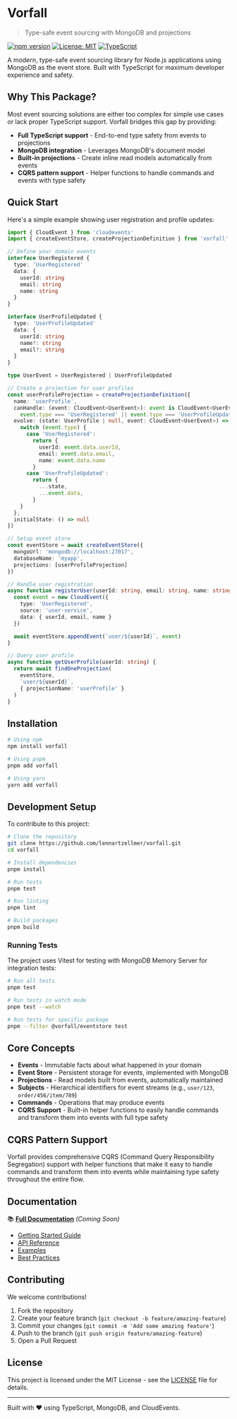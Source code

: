# Vorfall

> Type-safe event sourcing with MongoDB and projections

[![npm version](https://badge.fury.io/js/@vorfall%2Feventstore.svg)](https://badge.fury.io/js/@vorfall%2Feventstore)
[![License: MIT](https://img.shields.io/badge/License-MIT-yellow.svg)](https://opensource.org/licenses/MIT)
[![TypeScript](https://img.shields.io/badge/%3C%2F%3E-TypeScript-%230074c1.svg)](http://www.typescriptlang.org/)

A modern, type-safe event sourcing library for Node.js applications using MongoDB as the event store. Built with TypeScript for maximum developer experience and safety.

## Why This Package?

Most event sourcing solutions are either too complex for simple use cases or lack proper TypeScript support. Vorfall bridges this gap by providing:

- **Full TypeScript support** - End-to-end type safety from events to projections
- **MongoDB integration** - Leverages MongoDB's document model
- **Built-in projections** - Create inline read models automatically from events
- **CQRS pattern support** - Helper functions to handle commands and events with type safety

## Quick Start

Here's a simple example showing user registration and profile updates:

```typescript
import { CloudEvent } from 'cloudevents'
import { createEventStore, createProjectionDefinition } from 'vorfall'

// Define your domain events
interface UserRegistered {
  type: 'UserRegistered'
  data: {
    userId: string
    email: string
    name: string
  }
}

interface UserProfileUpdated {
  type: 'UserProfileUpdated'
  data: {
    userId: string
    name?: string
    email?: string
  }
}

type UserEvent = UserRegistered | UserProfileUpdated

// Create a projection for user profiles
const userProfileProjection = createProjectionDefinition({
  name: 'userProfile',
  canHandle: (event: CloudEvent<UserEvent>): event is CloudEvent<UserEvent> =>
    event.type === 'UserRegistered' || event.type === 'UserProfileUpdated',
  evolve: (state: UserProfile | null, event: CloudEvent<UserEvent>) => {
    switch (event.type) {
      case 'UserRegistered':
        return {
          userId: event.data.userId,
          email: event.data.email,
          name: event.data.name
        }
      case 'UserProfileUpdated':
        return {
          ...state,
          ...event.data,
        }
    }
  },
  initialState: () => null
})

// Setup event store
const eventStore = await createEventStore({
  mongoUrl: 'mongodb://localhost:27017',
  databaseName: 'myapp',
  projections: [userProfileProjection]
})

// Handle user registration
async function registerUser(userId: string, email: string, name: string) {
  const event = new CloudEvent({
    type: 'UserRegistered',
    source: 'user-service',
    data: { userId, email, name }
  })

  await eventStore.appendEvent(`user/${userId}`, event)
}

// Query user profile
async function getUserProfile(userId: string) {
  return await findOneProjection(
    eventStore,
    `user/${userId}`,
    { projectionName: 'userProfile' }
  )
}
```

## Installation

```bash
# Using npm
npm install vorfall

# Using pnpm
pnpm add vorfall

# Using yarn
yarn add vorfall
```

## Development Setup

To contribute to this project:

```bash
# Clone the repository
git clone https://github.com/lennartzellmer/vorfall.git
cd vorfall

# Install dependencies
pnpm install

# Run tests
pnpm test

# Run linting
pnpm lint

# Build packages
pnpm build
```

### Running Tests

The project uses Vitest for testing with MongoDB Memory Server for integration tests:

```bash
# Run all tests
pnpm test

# Run tests in watch mode
pnpm test --watch

# Run tests for specific package
pnpm --filter @vorfall/eventstore test
```

## Core Concepts

- **Events** - Immutable facts about what happened in your domain
- **Event Store** - Persistent storage for events, implemented with MongoDB
- **Projections** - Read models built from events, automatically maintained
- **Subjects** - Hierarchical identifiers for event streams (e.g., `user/123`, `order/456/item/789`)
- **Commands** - Operations that may produce events
- **CQRS Support** - Built-in helper functions to easily handle commands and transform them into events with full type safety

## CQRS Pattern Support

Vorfall provides comprehensive CQRS (Command Query Responsibility Segregation) support with helper functions that make it easy to handle commands and transform them into events while maintaining type safety throughout the entire flow.

## Documentation

📚 **[Full Documentation](https://vorfall-docs.example.com)** _(Coming Soon)_

- [Getting Started Guide](https://vorfall-docs.example.com/getting-started)
- [API Reference](https://vorfall-docs.example.com/api)
- [Examples](https://github.com/lennartzellmer/vorfall-examples)
- [Best Practices](https://vorfall-docs.example.com/best-practices)

## Contributing

We welcome contributions!

1. Fork the repository
2. Create your feature branch (`git checkout -b feature/amazing-feature`)
3. Commit your changes (`git commit -m 'Add some amazing feature'`)
4. Push to the branch (`git push origin feature/amazing-feature`)
5. Open a Pull Request

## License

This project is licensed under the MIT License - see the [LICENSE](LICENSE) file for details.

---

Built with ❤️ using TypeScript, MongoDB, and CloudEvents.
